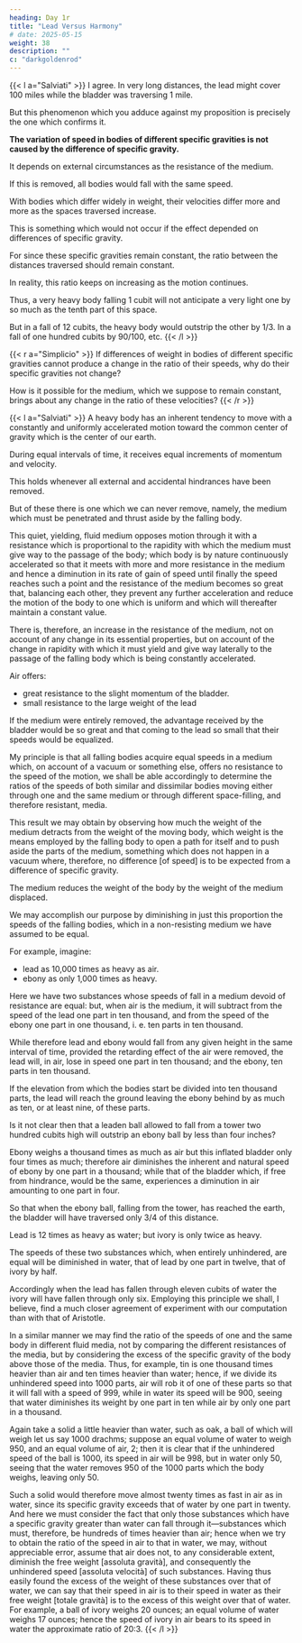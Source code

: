 ```yaml
---
heading: Day 1r
title: "Lead Versus Harmony"
# date: 2025-05-15
weight: 38
description: ""
c: "darkgoldenrod"
---
```



{{< l a="Salviati" >}}
I agree. In very long distances, the lead might cover 100 miles while the bladder was traversing 1 mile.

But this phenomenon which you adduce against my proposition is precisely the one which confirms it. 

**The variation of speed in bodies of different specific gravities is not caused by the difference of specific gravity.**

It depends on external circumstances as the resistance of the medium.

If this is removed, all bodies would fall with the same speed.

With bodies which differ widely in weight, their velocities differ more and more as the spaces traversed increase.

This is something which would not occur if the effect depended on differences of specific gravity.

For since these specific gravities remain constant, the ratio between the distances traversed should remain constant.

In reality, this ratio keeps on increasing as the motion continues. 

Thus, a very heavy body falling 1 cubit will not anticipate a very light one by so much as the tenth part of this space.

But in a fall of 12 cubits, the heavy body would outstrip the other by 1/3. In a fall of one hundred cubits by 90/100, etc.
{{< /l >}}


{{< r a="Simplicio" >}}
If differences of weight in bodies of different specific gravities cannot produce a change in the ratio of their speeds, why do their specific gravities not change?

How is it possible for the medium, which we suppose to remain constant, brings about any change in the ratio of these velocities?
{{< /r >}}


{{< l a="Salviati" >}}
A heavy body has an inherent tendency to move with a constantly and uniformly accelerated motion toward the common center of gravity which is the center of our earth.

During equal intervals of time, it receives equal increments of momentum and velocity.

This holds whenever all external and accidental hindrances have been removed.

But of these there is one which we can never remove, namely, the medium which must be penetrated and thrust aside by the falling body. 

This quiet, yielding, fluid medium opposes motion through it with a resistance which is proportional to the rapidity with which the medium must give way to the passage of the body; which body is by nature continuously accelerated so that it meets with more and more resistance in the medium and hence a diminution in its rate of gain of speed until finally the speed reaches such a point and the resistance of the medium becomes so great that, balancing each other, they prevent any further acceleration and reduce the motion of the body to one which is uniform and which will thereafter maintain a constant value. 

There is, therefore, an increase in the resistance of the medium, not on account of any change in its essential properties, but on account of the change in rapidity with which it must yield and give way laterally to the passage of the falling body which is being constantly accelerated.

Air offers:
- great resistance to the slight momentum of the bladder.
- small resistance to the large weight of the lead

If the medium were entirely removed, the advantage received by the bladder would be so great and that coming to the lead so small that their speeds would be equalized.

My principle is that all falling bodies acquire equal speeds in a medium which, on account of a vacuum or something else, offers no resistance to the speed of the motion, we shall be able accordingly to determine the ratios of the speeds of both similar and dissimilar bodies moving either through one and the same medium or through different space-filling, and therefore resistant, media. 

This result we may obtain by observing how much the weight of the medium detracts from the weight of the moving body, which weight is the means employed by the falling body to open a path for itself and to push aside the parts of the medium, something which does not happen in a vacuum where, therefore, no difference [of speed] is to be expected from a difference of specific gravity. 

The medium reduces the weight of the body by the weight of the medium displaced.

We may accomplish our purpose by diminishing in just this proportion the speeds of the falling bodies, which in a non-resisting medium we have assumed to be equal.

For example, imagine:
- lead as 10,000 times as heavy as air.
- ebony as only 1,000 times as heavy.

Here we have two substances whose speeds of fall in a medium devoid of resistance are equal: but, when air is the medium, it will subtract from the speed of the lead one part in ten thousand, and from the speed of the ebony one part in one thousand, i. e. ten parts in ten thousand. 

While therefore lead and ebony would fall from any given height in the same interval of time, provided the retarding effect of the air were removed, the lead will, in air, lose in speed one part in ten thousand; and the ebony, ten parts in ten thousand. 

If the elevation from which the bodies start be divided into ten thousand parts, the lead will reach the ground leaving the ebony behind by as much as ten, or at least nine, of these parts. 

Is it not clear then that a leaden ball allowed to fall from a tower two hundred cubits high will outstrip an ebony ball by less than four inches? 

Ebony weighs a thousand times as much as air but this inflated bladder only four times as much; therefore air diminishes the inherent and natural speed of ebony by one part in a thousand; while that of the bladder which, if free from hindrance, would be the same, experiences a diminution in air amounting to one part in four. 

So that when the ebony ball, falling from the tower, has reached the earth, the bladder will have traversed only 3/4 of this distance. 

Lead is 12 times as heavy as water; but ivory is only twice as heavy. 

The speeds of these two substances which, when entirely unhindered, are equal will be diminished in water, that of lead by one part in twelve, that of ivory by half.

Accordingly when the lead has fallen through eleven cubits of water the ivory will have fallen through only six. Employing this principle we shall, I believe, find a much closer agreement of experiment with our computation than with that of Aristotle.

In a similar manner we may find the ratio of the speeds of one and the same body in different fluid media, not by comparing the different resistances of the media, but by considering the excess of the specific gravity of the body above those of the media. Thus, for example, tin is one thousand times heavier than air and ten times heavier than water; hence, if we divide its unhindered speed into 1000 parts, air will rob it of one of these parts so that it will fall with a speed of 999, while in water its speed will be 900, seeing that water diminishes its weight by one part in ten while air by only one part in a thousand.

Again take a solid a little heavier than water, such as oak, a ball of which will weigh let us say 1000 drachms; suppose an equal volume of water to weigh 950, and an equal volume of air, 2; then it is clear that if the unhindered speed of the ball is 1000, its speed in air will be 998, but in water only 50, seeing that the water removes 950 of the 1000 parts which the body weighs, leaving only 50.

Such a solid would therefore move almost twenty times as fast in air as in water, since its specific gravity exceeds that of water by one part in twenty. And here we must consider the fact that only those substances which have a specific gravity greater than water can fall through it—substances which must, therefore, be hundreds of times heavier than air; hence when we try to obtain the ratio of the speed in air to that in water, we may, without appreciable error, assume that air does not, to any considerable extent, diminish the free weight [assoluta gravità], and consequently the unhindered speed [assoluta velocità] of such substances. Having thus easily found the excess of the weight of these substances over that of water, we can say that their speed in air is to their speed in water as their free weight [totale gravità] is to the excess of this weight over that of water. For example, a ball of ivory weighs 20 ounces; an equal volume of water weighs 17 ounces; hence the speed of ivory in air bears to its speed in water the approximate ratio of 20:3.
{{< /l >}}


